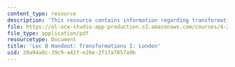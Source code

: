 ```yaml
---
content_type: resource
description: 'This resource contains information regarding transformations I: London.'
file: https://ol-ocw-studio-app-production.s3.amazonaws.com/courses/4-241j-theory-of-city-form-spring-2013/20a94a8c39c9a42fe26e2f17a7857a9b_MIT4_241JS13_handout8.pdf
file_type: application/pdf
resourcetype: Document
title: 'Lec 8 Handout: Transformations I: London'
uid: 20a94a8c-39c9-a42f-e26e-2f17a7857a9b
---
```

